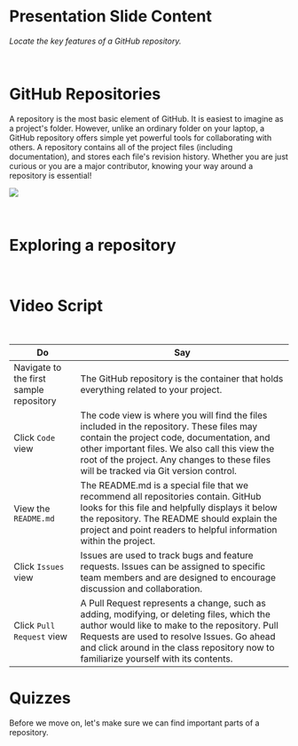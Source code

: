 <!--
{
"name" : "COLL-01_Exploring-a-repository",
"version" : "0.0.1",
"title" : "Exploring a Repository",
"description" : "Locate the key features of a GitHub repository.",
"freshnessDate" : 2016-01-04,
"homepage" : "https://training.github.com/kit/modules/COLL-01_Exploring-a-repository.html",
"canonicalSource" : "https://training.github.com/kit/modules/COLL-01_Exploring-a-repository.html",
"license" : "CC BY 4.0 International"
}
-->

<!-- @section -->

# Presentation Slide Content

_Locate the key features of a GitHub repository._

<br>

# GitHub Repositories

A repository is the most basic element of GitHub. It is easiest to imagine as a project's folder. However, unlike an ordinary folder on your laptop, a GitHub repository offers simple yet powerful tools for collaborating with others. A repository contains all of the project files (including documentation), and stores each file's revision history. Whether you are just curious or you are a major contributor, knowing your way around a repository is essential!

![](https://training.github.com/kit/images/repository-intro.jpg)

<br>

# Exploring a repository


<!-- @resource, "url" : "https://www.youtube.com/watch?v=r5C6yXNaSGo" -->


<br>

# Video Script

<br>

Do | Say
---|---
Navigate to the first sample repository |The GitHub repository is the container that holds everything related to your project.
Click `Code` view |The code view is where you will find the files included in the repository. These files may contain the project code, documentation, and other important files. We also call this view the root of the project. Any changes to these files will be tracked via Git version control.
View the `README.md` | The README.md is a special file that we recommend all repositories contain. GitHub looks for this file and helpfully displays it below the repository. The README should explain the project and point readers to helpful information within the project.
Click `Issues` view | Issues are used to track bugs and feature requests. Issues can be assigned to specific team members and are designed to encourage discussion and collaboration.
Click `Pull Request` view | A Pull Request represents a change, such as adding, modifying, or deleting files, which the author would like to make to the repository. Pull Requests are used to resolve Issues. Go ahead and click around in the class repository now to familiarize yourself with its contents.

<!-- @section -->

# Quizzes

Before we move on, let's make sure we can find important parts of a repository.

<!-- @task, "text" : "What is being discussed in Issue #3?", "hasDeliverable" : true -->

<!-- @task, "text" : "Who opened Issue #1?", "hasDeliverable" : true -->

<!-- @task, "text" : "Who was the first person to comment on Issue #2?", "hasDeliverable" : true -->

<!-- @task, "text" : "Bonus Question! What is the number of the Pull Request that is fixing issue #4?", "hasDeliverable" : true -->
